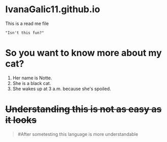 # IvanaGalic11.github.io
This is a read me file

`"Isn't this fun?"`
# So you want to know more about my cat?

 1. Her name is Notte.
 2. She is a black cat.
 3. She wakes up at 3 a.m. because she's spoiled. 
 
# ~~Understanding this is not as easy as it looks~~
> #After sometesting this language is more understandable